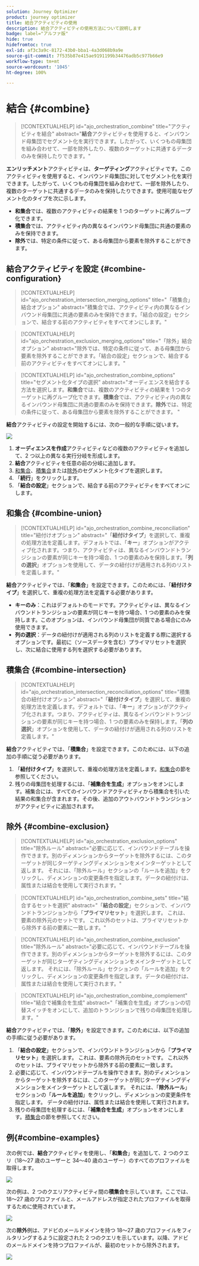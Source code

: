 ```yaml
---
solution: Journey Optimizer
product: journey optimizer
title: 結合アクティビティの使用
description: 結合アクティビティの使用方法について説明します
badge: label="アルファ版"
hide: true
hidefromtoc: true
exl-id: af3c3a9c-8172-43b0-bba1-4a3d068b9a9e
source-git-commit: 7f535b87e415ae9191199b34476adb5c977b66e9
workflow-type: tm+mt
source-wordcount: '1045'
ht-degree: 100%

---
```


# 結合 {#combine}

>[!CONTEXTUALHELP]
>id="ajo_orchestration_combine"
>title="アクティビティを結合"
>abstract="**結合**&#x200B;アクティビティを使用すると、インバウンド母集団でセグメント化を実行できます。したがって、いくつもの母集団を組み合わせて、一部を除外したり、複数のターゲットに共通するデータのみを保持したりできます。"

**エンリッチメント**&#x200B;アクティビティは、**ターゲティング**&#x200B;アクティビティです。このアクティビティを使用すると、インバウンド母集団に対してセグメント化を実行できます。したがって、いくつもの母集団を組み合わせて、一部を除外したり、複数のターゲットに共通するデータのみを保持したりできます。使用可能なセグメント化のタイプを次に示します。

<!--
The **Combine** activity can be placed after any other activity, but not at the beginning of the workflow. Any activity can be placed after the **Combine**.
-->

* **和集合**&#x200B;では、複数のアクティビティの結果を 1 つのターゲットに再グループ化できます。
* **積集合**&#x200B;では、アクティビティ内の異なるインバウンド母集団に共通の要素のみを保持できます。
* **除外**&#x200B;では、特定の条件に従って、ある母集団から要素を除外することができます。

## 結合アクティビティを設定 {#combine-configuration}

>[!CONTEXTUALHELP]
>id="ajo_orchestration_intersection_merging_options"
>title="「積集合」結合オプション"
>abstract="積集合では、アクティビティ内の異なるインバウンド母集団に共通の要素のみを保持できます。「結合の設定」セクションで、結合する前のアクティビティをすべてオンにします。"

>[!CONTEXTUALHELP]
>id="ajo_orchestration_exclusion_merging_options"
>title="「除外」結合オプション"
>abstract="除外では、特定の条件に従って、ある母集団から要素を除外することができます。「結合の設定」セクションで、結合する前のアクティビティをすべてオンにします。"

>[!CONTEXTUALHELP]
>id="ajo_orchestration_combine_options"
>title="セグメント化タイプの選択"
>abstract="オーディエンスを結合する方法を選択します。**和集合**&#x200B;では、複数のアクティビティの結果を 1 つのターゲットに再グループ化できます。**積集合**&#x200B;では、アクティビティ内の異なるインバウンド母集団に共通の要素のみを保持できます。**除外**&#x200B;では、特定の条件に従って、ある母集団から要素を除外することができます。 "

**結合**&#x200B;アクティビティの設定を開始するには、次の一般的な手順に従います。

![](../assets/workflow-combine.png)

1. **オーディエンスを作成**&#x200B;アクティビティなどの複数のアクティビティを追加して、2 つ以上の異なる実行分岐を形成します。
1. **結合**&#x200B;アクティビティを任意の前の分岐に追加します。
1. [和集合](#union)、[積集合](#intersection)または[除外](#exclusion)のセグメント化タイプを選択します。
1. 「**続行**」をクリックします。
1. 「**結合の設定**」セクションで、結合する前のアクティビティをすべてオンにします。

## 和集合 {#combine-union}

>[!CONTEXTUALHELP]
>id="ajo_orchestration_combine_reconciliation"
>title="紐付けオプション"
>abstract="「**紐付けタイプ**」を選択して、重複の処理方法を定義します。デフォルトでは、「**キー**」オプションがアクティブ化されます。つまり、アクティビティは、異なるインバウンドトランジションの要素が同じキーを持つ場合、1 つの要素のみを保持します。「**列の選択**」オプションを使用して、データの紐付けが適用される列のリストを定義します。"

**結合**&#x200B;アクティビティでは、「**和集合**」を設定できます。このためには、「**紐付けタイプ**」を選択して、重複の処理方法を定義する必要があります。

* **キーのみ**：これはデフォルトのモードです。アクティビティは、異なるインバウンドトランジションの要素が同じキーを持つ場合、1 つの要素のみを保持します。このオプションは、インバウンド母集団が同質である場合にのみ使用できます。
* **列の選択**：データの紐付けが適用される列のリストを定義する際に選択するオプションです。最初に（ソースデータを含む）プライマリセットを選択し、次に結合に使用する列を選択する必要があります。

## 積集合 {#combine-intersection}

>[!CONTEXTUALHELP]
>id="ajo_orchestration_intersection_reconciliation_options"
>title="積集合の紐付けオプション"
>abstract="「**紐付けタイプ**」を選択して、重複の処理方法を定義します。デフォルトでは、「**キー**」オプションがアクティブ化されます。つまり、アクティビティは、異なるインバウンドトランジションの要素が同じキーを持つ場合、1 つの要素のみを保持します。「**列の選択**」オプションを使用して、データの紐付けが適用される列のリストを定義します。"

**結合**&#x200B;アクティビティでは、「**積集合**」を設定できます。このためには、以下の追加の手順に従う必要があります。

1. 「**紐付けタイプ**」を選択して、重複の処理方法を定義します。[和集合](#union)の節を参照してください。
1. 残りの母集団を処理するには、「**補集合を生成**」オプションをオンにします。補集合には、すべてのインバウンドアクティビティから積集合を引いた結果の和集合が含まれます。その後、追加のアウトバウンドトランジションがアクティビティに追加されます。

## 除外 {#combine-exclusion}

>[!CONTEXTUALHELP]
>id="ajo_orchestration_exclusion_options"
>title="除外ルール"
>abstract="必要に応じて、インバウンドテーブルを操作できます。別のディメンションからターゲットを除外するには、このターゲットが同じターゲティングディメンションをメインターゲットとして返します。 それには、「除外ルール」セクションの「ルールを追加」をクリックし、ディメンションの変更条件を指定します。データの紐付けは、属性または結合を使用して実行されます。"

>[!CONTEXTUALHELP]
>id="ajo_orchestration_combine_sets"
>title="結合するセットを選択"
>abstract="「**結合の設定**」セクションで、インバウンドトランジションから「**プライマリセット**」を選択します。 これは、要素の除外元のセットです。 これ以外のセットは、プライマリセットから除外する前の要素に一致します。"

>[!CONTEXTUALHELP]
>id="ajo_orchestration_combine_exclusion"
>title="除外ルール"
>abstract="必要に応じて、インバウンドテーブルを操作できます。別のディメンションからターゲットを除外するには、このターゲットが同じターゲティングディメンションをメインターゲットとして返します。 それには、「除外ルール」セクションの「ルールを追加」をクリックし、ディメンションの変更条件を指定します。データの紐付けは、属性または結合を使用して実行されます。"

>[!CONTEXTUALHELP]
>id="ajo_orchestration_combine_complement"
>title="結合で補集合を生成"
>abstract="「補集合を生成」オプションの切替スイッチをオンにして、追加のトランジションで残りの母集団を処理します。"

**結合**&#x200B;アクティビティでは、「**除外**」を設定できます。このためには、以下の追加の手順に従う必要があります。

1. 「**結合の設定**」セクションで、インバウンドトランジションから「**プライマリセット**」を選択します。 これは、要素の除外元のセットです。 これ以外のセットは、プライマリセットから除外する前の要素に一致します。
1. 必要に応じて、インバウンドテーブルを操作できます。別のディメンションからターゲットを除外するには、このターゲットが同じターゲティングディメンションをメインターゲットとして返します。 それには、「**除外ルール**」セクションの「**ルールを追加**」をクリックし、ディメンションの変更条件を指定します。 データの紐付けは、属性または結合を使用して実行されます。
1. 残りの母集団を処理するには、「**補集合を生成**」オプションをオンにします。[積集合](#intersection)の節を参照してください。

## 例{#combine-examples}

次の例では、**結合**&#x200B;アクティビティを使用し、「**和集合**」を追加して、2 つのクエリ（18～27 歳のユーザーと 34～40 歳のユーザー）のすべてのプロファイルを取得します。

![](../assets/workflow-union-example.png)

次の例は、2 つのクエリアクティビティ間の&#x200B;**積集合**&#x200B;を示しています。ここでは、18～27 歳のプロファイルと、メールアドレスが指定されたプロファイルを取得するために使用されています。

![](../assets/workflow-intersection-example.png)

次の&#x200B;**除外**&#x200B;例は、アドビのメールドメインを持つ 18～27 歳のプロファイルをフィルタリングするように設定された 2 つのクエリを示しています。以降、アドビのメールドメインを持つプロファイルが、最初のセットから除外されます。

![](../assets/workflow-exclusion-example.png)
